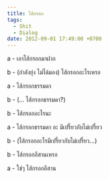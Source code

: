 ```yaml
---
title: ไส้กรอก
tags:
  - Shit
  - Dialog
date: 2012-09-01 17:49:00 +0700
---
```


a - เอาไส้กรอกมาฝาก

b - (กำลังยุ่ง ไม่ได้มอง) ไส้กรอกอะไรเหรอ

a - ไส้กรอกธรรมดา

b - (... ไส้กรอกธรรมดา?)

b - ไส้กรอกอะไรนะ

a - ไส้กรอกธรรมดา อะ มีเปรี้ยวกับไม่เปรี้ยว

b - (ไส้กรอกอะไรมีเปรี้ยวกับไม่เปรี้ยว...)

b - ไส้กรอกอีสานเหรอ

a - ใช่ๆ ไส้กรอกอีสาน
